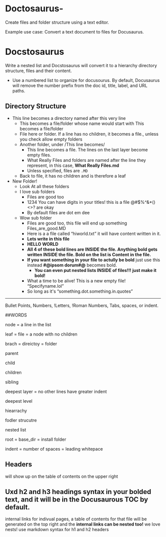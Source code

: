 # Doctosaurus-
Create files and folder structure using a text editor.

Example use case: Convert a text document to files for Docusaurus.


# Docstosaurus

Write a nested list and Docstosaurus will convert it to a hierarchy directory structure, files and their content.

* Use a numbered list to organize for docusourus. By default, Docusaurus will remove the number prefix from the doc id, title, label, and URL paths.

## Directory Structure

- This line becomes a directory named after this very line
  - This becomes a file/folder whose name would start with This becomes a file/folder
  - File here or folder. If a line has no children, it becomes a file., unless you check allow empty folders
  - Another folder, under /This line becomes/
    - This line becomes a file. The lines on the last layer become empty files.
    - What Really Files and folders are named after the line they represent, in this case, **What Really Files.md**
    - Unless specified, files are `.MD`
  - Back to file, it has no children and is therefore a leaf
- New Folder!
  - Look At all these folders
  - I love sub folders
    - Files are good too
    - 1234 You can have digits in your titles! this is a file @#$%^&*()<>? are okay
    - By default files are dot em dee
  - Wow sub folder
    - Files are good too, this file will end up something Files_are_good.MD 
    - Here is a a file called “hiworld.txt” it will have content written in it.
    - **Lets write in this file**
    - **HELLO WORLD**
    - **All 4 of these bold lines are INSIDE the file. Anything bold gets written INSIDE the file. Bold on the list is Content in the file.**
    - **If you want something in your file to actully be bold** just use this instead **#@ipsom dorum#@** becomes bold.
      - **You can even put nested lists INSIDE of files!!!  just make it bold!**
    - What a time to be alive! This is a new empty file! “Specifyname.lol”
    - So long as it's “something.dot.something.in.quotes”
   
      
-------------------------------------------------------------------------------




  Bullet Points, Numbers, !Letters, !Roman Numbers, Tabs, spaces, or indent. 

##WORDS

node = a line in the list

leaf = file = a node with no children

brach = direictoy = folder

parent

child

children

sibling

deepest layer = no other lines have greater indent

deepest level

hiearrachy

fodler strucutre

nested list

root = base_dir = install folder

indent = number of spaces = leading whitepace










## Headers

will show up on the table of contents on the upper right



## Uxd h2 and h3 headings syntax in your bolded text, and it will be in the Docusaurous TOC by default.
internal links for indivual pages, a table of contents for that file will be generated on the top right and the **internal links can be nested too!** we love nests! use markdown syntax for h1 and h2 headers

